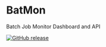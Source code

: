 # BatMon

Batch Job Monitor Dashboard and API

[![GitHub release](https://img.shields.io/github/release/fatalwall/BatMon.svg?label=GitHub%20release)](https://github.com/fatalwall/BatMon/releases/latest)
